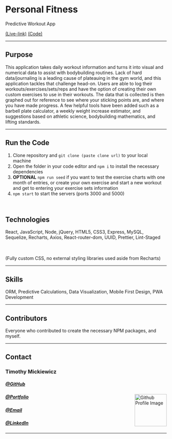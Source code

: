 <h1>Personal Fitness</h1>
<p>Predictive Workout App</p>
<a align="right" href="https://cryptic-thicket-72551.herokuapp.com/" class="live">(Live-link)</a>
<a align="left" href="https://github.com/timothymickiewicz/Fitness" class="code">(Code)</a>
<hr>
<h2>Purpose</h2>
<p>This application takes daily workout information and turns it into visual and numerical data to assist with bodybuilding routines. Lack of hard data/journaling is a leading cause of plateauing in the gym world, and this application tackles that challenge head-on. Users are able to log their workouts/exercises/sets/reps and have the option of creating their own custom exercises to use in their workouts. The data that is collected is then graphed out for reference to see where your sticking points are, and where you have made progress. A few helpful tools have been added such as a barbell plate calculator, a weekly weight increase estimator, and suggestions based on athletic science, bodybuilding mathematics, and lifting standards. 
</p>
<hr>
<h2>Run the Code</h2>
<ol>
    <li>Clone repository and <code>git clone (paste clone url)</code> to your local machine</li>
    <li>Open the folder in your code editor and <code>npm i</code> to install the necessary dependencies</li>
    <li><strong>OPTIONAL</strong> <code>npm run seed</code> if you want to test the exercise charts with one month of entries, or create your own exercise and start a new workout and get to entering your exercise sets information</li>
    <li><code>npm start</code> to start the servers (ports 3000 and 5000)</li>
</ol>
<br>
<h2>Technologies</h2>
<p>React, JavaScript, Node, jQuery, HTML5, CSS3, Express, MySQL, Sequelize, Recharts, Axios, React-router-dom, UUID, Prettier, Lint-Staged</p>
<br>
<br>
(Fully custom CSS, no external styling libraries used aside from Recharts)
<hr>
<h2>Skills</h2>
<p>ORM, Predictive Calculations, Data Visualization, Mobile First Design, PWA Development</p>
<hr>
<h2>Contributors</h2>
<p>Everyone who contributed to create the necessary NPM packages, and myself.
<hr>
<h2>Contact</h2>
<h3>Timothy Mickiewicz</h3>
<h5><a href= "https://github.com/timothymickiewicz">@GitHub</a></h5>
<img align="right" width="100" height="100" src="https://avatars3.githubusercontent.com/u/58575568?s=460&u=e0c95a7868c9b618cec0181a153e0e5f25cd2d25&v=4" alt="Github Profile Image">
<h5><a href= "https://timothymickiewicz.github.io/">@Portfolio</a></h5>  
<h5><a href= "mailto:timothy.mickiewicz@gmail.com">@Email</a></h5>       
<h5><a href= "https://www.linkedin.com/in/timothymickiewicz1995/">@LinkedIn</a></h5>
<hr>

